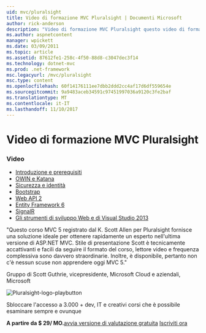 ```yaml
---
uid: mvc/pluralsight
title: Video di formazione MVC Pluralsight | Documenti Microsoft
author: rick-anderson
description: "Video di formazione MVC Pluralsight questo video di formazione gratuita visualizzerà è attivo e in esecuzione con ASP.NET MVC. Copre tutti i dati da impostare per lo sviluppo..."
ms.author: aspnetcontent
manager: wpickett
ms.date: 03/09/2011
ms.topic: article
ms.assetid: 87612fe1-258c-4f50-88d8-c3047dec3f14
ms.technology: dotnet-mvc
ms.prod: .net-framework
msc.legacyurl: /mvc/pluralsight
msc.type: content
ms.openlocfilehash: 60f14176111ee7dbb2ddd2cc4af17d6df559654e
ms.sourcegitcommit: 9a9483aceb34591c97451997036a9120c3fe2baf
ms.translationtype: MT
ms.contentlocale: it-IT
ms.lasthandoff: 11/10/2017
---
```

<a name="mvc-video-training-from-pluralsight"></a>Video di formazione MVC Pluralsight
====================
### <a name="videos"></a>Video

- [Introduzione e prerequisiti](https://pluralsight.com/training/Player?author=scott-allen&name=aspdotnet-mvc5-fundamentals-m1-introduction&mode=live&clip=0&course=aspdotnet-mvc5-fundamentals)
- [OWIN e Katana](https://pluralsight.com/training/Player?author=scott-allen&name=aspdotnet-mvc5-fundamentals-m2-katana&mode=live&clip=0&course=aspdotnet-mvc5-fundamentals)
- [Sicurezza e identità](https://pluralsight.com/training/Player?author=scott-allen&name=aspdotnet-mvc5-fundamentals-m3-identity&mode=live&clip=0&course=aspdotnet-mvc5-fundamentals)
- [Bootstrap](https://pluralsight.com/training/Player?author=scott-allen&name=aspdotnet-mvc5-fundamentals-m4-bootstrap&mode=live&clip=0&course=aspdotnet-mvc5-fundamentals)
- [Web API 2](https://pluralsight.com/training/Player?author=scott-allen&name=aspdotnet-mvc5-fundamentals-m5-webapi2&mode=live&clip=0&course=aspdotnet-mvc5-fundamentals)
- [Entity Framework 6](https://pluralsight.com/training/Player?author=scott-allen&name=aspdotnet-mvc5-fundamentals-m6-ef6&mode=live&clip=0&course=aspdotnet-mvc5-fundamentals)
- [SignalR](https://pluralsight.com/training/Player?author=scott-allen&name=aspdotnet-mvc5-fundamentals-m7-signalr&mode=live&clip=0&course=aspdotnet-mvc5-fundamentals)
- [Gli strumenti di sviluppo Web e di Visual Studio 2013](https://pluralsight.com/training/Player?author=scott-allen&name=aspdotnet-mvc5-fundamentals-m8-visualstudio&mode=live&clip=0&course=aspdotnet-mvc5-fundamentals)


"Questo corso MVC 5 registrato dal K. Scott Allen per Pluralsight fornisce una soluzione ideale per ottenere rapidamente un esperto nell'ultima versione di ASP.NET MVC. Stile di presentazione Scott è tecnicamente accattivanti e facili da seguire il formato del corso, lettore video e frequenza complessiva sono davvero straordinarie. Inoltre, è disponibile, pertanto non c'è nessun scuse non apprendere oggi MVC 5."

Gruppo di Scott Guthrie, vicepresidente, Microsoft Cloud e aziendali, Microsoft


![Pluralsight-logo-playbutton](pluralsight/_static/image1.png)

Sbloccare l'accesso a 3.000 + dev, IT e creativi corsi che è possibile esaminare sempre e ovunque

**A partire da $ 29/ MO.**[avvia versione di valutazione gratuita](https://pluralsight.com/microsoft/OLT/subscribe/Subscribe1.aspx?freetrial=true&planHint=Monthly&utm_source=microsoft&utm_medium=sponsored-page&utm_content=aspdotnet-mvc5-fundamentals&utm_campaign=microsoft-sponsored-course) [Iscriviti ora](https://pluralsight.com/microsoft/olt/subscriptions.aspx?utm_source=microsoft&utm_medium=sponsored-page&utm_content=aspdotnet-mvc5-fundamentals&utm_campaign=microsoft-sponsored-course)
